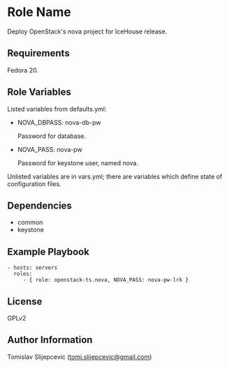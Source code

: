 Role Name
========

Deploy OpenStack's nova project for IceHouse release.

Requirements
------------

Fedora 20.

Role Variables
--------------

Listed variables from defaults.yml:

- NOVA_DBPASS: nova-db-pw

	Password for database.

- NOVA_PASS: nova-pw

	Password for keystone user, named nova.

Unlisted variables are in vars.yml; there are variables which define state of configuration files.

Dependencies
------------

- common
- keystone

Example Playbook
-------------------------


    - hosts: servers
      roles:
         - { role: openstack-ts.nova, NOVA_PASS: nova-pw-lrk }

License
-------

GPLv2

Author Information
------------------

Tomislav Slijepcevic (tomi.slijepcevic@gmail.com)
